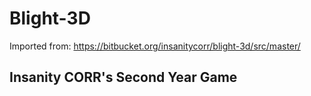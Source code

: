 # Blight-3D
Imported from: https://bitbucket.org/insanitycorr/blight-3d/src/master/

## Insanity CORR's Second Year Game
